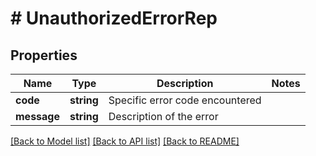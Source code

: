 # # UnauthorizedErrorRep

## Properties

Name | Type | Description | Notes
------------ | ------------- | ------------- | -------------
**code** | **string** | Specific error code encountered |
**message** | **string** | Description of the error |

[[Back to Model list]](../../README.md#models) [[Back to API list]](../../README.md#endpoints) [[Back to README]](../../README.md)
